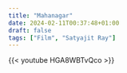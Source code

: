 ```yaml
---
title: "Mahanagar"
date: 2024-02-11T00:37:48+01:00
draft: false
tags: ["Film", "Satyajit Ray"]
---
```


{{< youtube HGA8WBTvQco >}}
